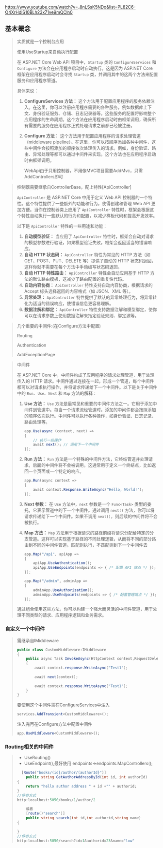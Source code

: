 https://www.youtube.com/watch?v=_8nLSsK5NDo&list=PL82C6-O4XrHdiS10BLh23x71ve9mQCln0

## 基本概念

> 实质就是一个控制台应用
>
> 使用UseStartup<Startup>来自动执行配置
>
> 在 ASP.NET Core Web API 项目中，`Startup` 类的 `ConfigureServices` 和 `Configure` 方法会在应用程序启动时自动执行。这是因为 ASP.NET Core 框架在应用程序启动时会寻找 `Startup` 类，并调用其中的这两个方法来配置服务和应用程序管道。
>
> 具体来说：
>
> 1. **ConfigureServices 方法：** 这个方法用于配置应用程序的服务依赖注入。在这里，你可以注册应用程序需要的各种服务，例如数据库上下文、身份验证服务、仓储、日志记录器等。这些服务的配置将影响整个应用程序的生命周期。这个方法在应用程序启动时由框架调用，确保所有需要的服务在应用程序正式处理请求之前都已经被注册。
>
> 2. **Configure 方法：** 这个方法用于配置应用程序的请求处理管道（middleware pipeline）。在这里，你可以按顺序添加各种中间件，这些中间件会按照添加的顺序依次处理传入的请求。例如，身份验证、路由、异常处理等都可以通过中间件来实现。这个方法也在应用程序启动时由框架调用。
>
>    
>
>    WebApi由于只用控制器，不用像MVC项目需要AddMvc，只需AddControllers即可



> 控制器需要继承自ControllerBase，配上特性[ApiController]
>
> `ApiController` 是 ASP.NET Core 中用于定义 Web API 控制器的一个特性。这个特性提供了一些额外的功能和行为，使得创建和管理 Web API 更加方便。当你在控制器类上应用了 `ApiController` 特性时，框架会根据这个特性自动执行一些默认的行为和配置，以减少样板代码和提高开发效率。
>
> 以下是 `ApiController` 特性的一些用途和功能：
>
> 1. **自动模型验证：** 当应用了 `ApiController` 特性时，框架会自动对请求的模型参数进行验证，如果模型验证失败，框架会返回适当的错误响应。
> 2. **自动 HTTP 状态码：** `ApiController` 特性为常见的 HTTP 方法（如 GET、POST、PUT、DELETE 等）提供了自动的 HTTP 状态码返回，这样你就不需要在每个方法中手动编写状态码返回。
> 3. **自动 HTTP 特性路由：** `ApiController` 特性会自动应用基于 HTTP 方法的默认路由模板，这减少了路由配置的重复性代码。
> 4. **自动内容协商：** `ApiController` 特性支持自动内容协商，根据请求的 Accept 标头选择返回的内容格式（如 JSON、XML 等）。
> 5. **异常处理：** `ApiController` 特性提供了默认的异常处理行为，将异常转化为适当的错误响应，使错误信息更容易理解。
> 6. **数据注解和绑定：** `ApiController` 特性支持数据注解和模型绑定，使你可以在请求参数上使用数据注解来指定验证规则、绑定源等。



> 几个重要的中间件:(在Configure方法中配置)
>
> Routing
>
> Authentication
>
> AddExceptionPage



> 中间件
>
> 在 ASP.NET Core 中，中间件构成了应用程序的请求处理管道，用于处理传入的 HTTP 请求。中间件通过连接在一起，形成一个管道，每个中间件都可以对请求执行操作，并将请求传递给下一个中间件。以下是关于中间件中的 `Run`、`Use`、`Next` 和 `Map` 方法的解释：
>
> 1. **Use 方法：**
>    `Use` 方法是最常见和重要的中间件方法之一。它用于添加中间件到管道中。每当一个请求流经管道时，添加的中间件都会按照添加的顺序依次执行。中间件可以执行各种操作，如身份验证、日志记录、路由处理等。
>
>    ```csharp
>    app.Use(async (context, next) =>
>    {
>        // 执行一些操作
>        await next(); // 调用下一个中间件
>    });
>    ```
>
> 2. **Run 方法：**
>    `Run` 方法是一个特殊的中间件方法，它终结管道并处理请求，后面的中间件将不会被调用。这通常用于定义一个终结点，比如返回一个页面或一个特定的响应。
>
>    ```csharp
>    app.Run(async context =>
>    {
>        await context.Response.WriteAsync("Hello, World!");
>    });
>    ```
>
> 3. **Next 参数：**
>    在 `Use` 方法中，`next` 参数是一个 `Func<Task>` 类型的委托，它表示管道中的下一个中间件。通过调用 `next()` 方法，你可以将请求传递给下一个中间件。如果不调用 `next()`，则后续的中间件将不会被执行。
>
> 4. **Map 方法：**
>    `Map` 方法用于根据请求的路径前缀将请求分配给特定的分支管道。这样可以实现基于路径的不同处理逻辑，从而将不同的部分路由到不同的中间件管道。匹配则执行，不匹配则到下一个中间件去
>
>    ```csharp
>    app.Map("/api", apiApp =>
>    {
>        apiApp.UseAuthentication();
>        apiApp.UseEndpoints(endpoints => { /* 配置 API 端点 */ });
>    });
>    
>    app.Map("/admin", adminApp =>
>    {
>        adminApp.UseAuthorization();
>        adminApp.UseEndpoints(endpoints => { /* 配置管理端点 */ });
>    });
>    ```
>
> 通过组合使用这些方法，你可以构建一个强大而灵活的中间件管道，用于处理不同类型的请求、应用程序逻辑和业务需求。



### 自定义一个中间件

> 需继承自IMiddleware
>
> ```C#
> public class CustomMiddleware:IMiddleware
> {
>     public async Task InvokeAsync(HttpContext context,RequestDelegate next)
>     {
>         await context.response.WriteAsync("Test1");
>         
>         await next(context);
>         
>         await context.response.WriteAsync("Test1");
>     }
> }
> ```
>
> 要使用这个中间件需在ConfigureServices中注入
>
> ```C#
> services.AddTransient<CustomMiddleware>();
> ```
>
> 注入完再在Configure方法中配置中间件
>
> ```C#
> app.UseMiddleware<CustomMiddleware>();
> ```
>
> 



### Routing相关的中间件

> * UseRouting()
> * UseEndpoint(),最好使用  endpoints=>endpoints.MapControllers();
>
> ```C#
> 	[Route("books/(id}/author/(authorId}")]
>     public string GetAuthorAddressById(int id, int authorId)
> {
>     return "hello author address " + id +"" + authorid;
> }
> //传参方式
> http:localhost:5050/books/1/author/2
>     
>     或者
>     [route()"search")]
>     public string search(int id,int authorid,string name)
> {
>     
> }
> //传参方式
> http:localhost:5050/search?id=1&authorid=23&name="lxw"
> ```
>
> 
